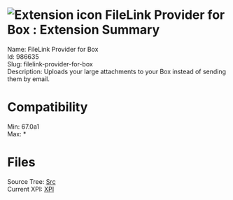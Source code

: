 # ![Extension icon](https://addons.thunderbird.net/user-media/addon_icons/986/986635-64.png?modified=49a9a123) FileLink Provider for Box : Extension Summary

Name: FileLink Provider for Box  
Id: 986635  
Slug: filelink-provider-for-box  
Description: Uploads your large attachments to your Box instead of sending them by email.
  

# Compatibility
Min: 67.0a1  
Max: *  

# Files

Source Tree: [Src](C:/Dev/Thunderbird/ThunderKdB/xall/x68/986635-filelink-provider-for-box/src)  
Current XPI: [XPI](C:/Dev/Thunderbird/ThunderKdB/xall/x68/986635-filelink-provider-for-box/xpi)  




